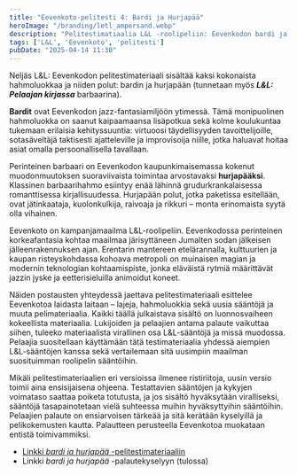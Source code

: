 ```yaml
---
title: "Eevenkoto-pelitesti 4: Bardi ja Hurjapää"
heroImage: "/branding/letl_ampersand.webp"
description: "Pelitestimatiaalia L&L -roolipeliin: Eevenkodon bardi ja hurjapää. Materiaali esittelee uusia sääntöjä, hahmoluokkia ja pelimekaniikkoja Eevenkodon maailmassa."
tags: ['L&L', 'Eevenkoto', 'pelitesti']
pubDate: "2025-04-14 11:30"
---
```


Neljäs L&L: Eevenkodon pelitestimateriaali sisältää kaksi kokonaista hahmoluokkaa ja niiden polut: bardin ja hurjapään (tunnetaan myös ***L&L: Pelaajan kirjassa*** barbaarina).

**Bardit** ovat Eevenkodon jazz-fantasiamiljöön ytimessä. Tämä monipuolinen hahmoluokka on saanut kaipaamaansa lisäpotkua sekä kolme koulukuntaa tukemaan erilaisia kehityssuuntia: virtuoosi täydellisyyden tavoittelijoille, sotasäveltäjä taktisesti ajatteleville ja improvisoija niille, jotka haluavat hoitaa asiat omalla persoonallisella tavallaan.

Perinteinen barbaari on Eevenkodon kaupunkimaisemassa kokenut muodonmuutoksen suoraviivaista toimintaa arvostavaksi **hurjapääksi**. Klassinen barbaarihahmo esiintyy enää lähinnä grudurkrankalaisessa romanttisessa kirjallisuudessa. Hurjapään polut, jotka paketissa esitellään, ovat jätinkaataja, kuolonkulkija, raivoaja ja rikkuri – monta erinomaista syytä olla vihainen.

Eevenkoto on kampanjamaailma L&L-roolipeliin. Eevenkodossa perinteinen korkeafantasia kohtaa maailmaa järisyttäneen Jumalten sodan jälkeisen jälleenrakennuksen ajan. Erentarin mantereen etelärannalla, kulttuurien ja kaupan risteyskohdassa kohoava metropoli on muinaisen magian ja modernin teknologian kohtaamispiste, jonka eläväistä rytmiä määrittävät jazzin jyske ja eetterisieluilla animoidut koneet.

Näiden postausten yhteydessä jaettava pelitestimateriaali esittelee Eevenkotoa laidasta laitaan – lajeja, hahmoluokkia sekä uusia sääntöjä ja muuta pelimateriaalia. Kaikki täällä julkaistava sisältö on luonnosvaiheen kokeellista materiaalia. Lukijoiden ja pelaajien antama palaute vaikuttaa siihen, tuleeko materiaalista virallinen osa L&L-sääntöjä ja missä muodossa. Pelaajia suositellaan käyttämään tätä testimateriaalia yhdessä aiempien L&L-sääntöjen kanssa sekä vertailemaan sitä uusimpiin maailman suosituimman roolipelin sääntöihin.

Mikäli pelitestimateriaalien eri versioissa ilmenee ristiriitoja, uusin versio toimii aina ensisijaisena ohjeena. Testattavien sääntöjen ja kykyjen voimataso saattaa poiketa totutusta, ja jos sisältö hyväksytään viralliseksi, sääntöjä tasapainotetaan vielä suhteessa muihin hyväksyttyihin sääntöihin. Pelaajien palaute on ensiarvoisen tärkeää ja sitä kerätään kyselyillä ja pelikokemusten kautta. Palautteen perusteella Eevenkotoa muokataan entistä toimivammiksi.

* [Linkki *bardi ja hurjapää* -pelitestimateriaaliin](/letl/L&L-Eevenkoto-Bardi-ja-Hurja-0.2.1.pdf)
* Linkki *bardi ja hurjapää* -palautekyselyyn (tulossa)